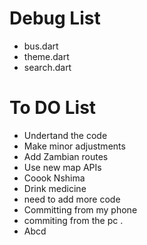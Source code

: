 # Debug List

* bus.dart
* theme.dart
* search.dart

# To DO List
* Undertand the code
* Make minor adjustments
* Add Zambian routes
* Use new map APIs
* Coook Nshima
* Drink medicine
* need to add more code
* Committing from my phone
* commiting from the pc .
* Abcd
